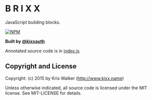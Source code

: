 B R I X X
=========
JavaScript building blocks.

[![NPM](https://nodei.co/npm/brixx.png)](https://nodei.co/npm/brixx/)

__Built by [@kixxauth](https://twitter.com/kixxauth)__

Annotated source code is in [index.js](./index.js).


Copyright and License
---------------------
Copyright: (c) 2015 by Kris Walker (http://www.kixx.name)

Unless otherwise indicated, all source code is licensed under the MIT license. See MIT-LICENSE for details.

